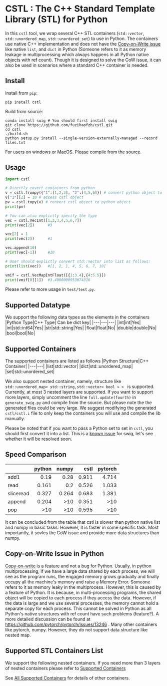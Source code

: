 # CSTL : The C++ Standard Template Library (STL) for Python

In this `cstl` tool, we wrap several C++ STL containers (`std::vector`, `std::unordered_map`, `std::unordered_set`) to use in Python. The containers use native C++ implementation and does not have the [Copy-on-Write issue](#copy-on-Write-issue-in-python) like native `list`, and `dict` in Python (Someone refers to it as memory leakage in multiprocessing which always happens in all Python native objects with ref count). Though it is designed to solve the CoW issue, it can also be used in scenarios where a standard C++ container is needed.

## Install
Install from `pip`:
```
pip install cstl
```
Build from source:
```
conda install swig # You should first install swig
git clone https://github.com/fuzihaofzh/cstl.git
cd cstl
./build.sh
python setup.py install --single-version-externally-managed --record files.txt
```

For users on windows or MacOS. Please compile from the source.

## Usage 
```python
import cstl

# Directly covert containers from python
v = cstl.frompy({"1":[1,2,3], "2":[4,5,6]}) # convert python object to cstl object
v["1"][2] = 10 # access cstl object
pv = cstl.topy(v) # convert cstl object to python object 
print(pv)

# You can also explictly specify the type
vec = cstl.VecInt([1,2,3,4,5,6,7])
print(vec[2])      #3

vec[2] = 1
print(vec[2])      #1

vec.append(10)
print(vec[-1])     #10

# User should explictly convert std::vector into list as follows:
print(list(vec))   #[1, 2, 1, 4, 5, 6, 7, 10] 

vmif = cstl.VecMapIntFloat([{1:3.4},{4:5.5}])
print(vmif[0][1])  #3.4000000953674316
```

Please refer to more usage in `test/test.py`.

## Supported Datatype

We support the following data types as the elements in the containers
|Python Type|C++ Type| Can be dict key|
|---|---|---|
|int|int|Yes|
|int|std::int64|Yes|
|str|std::string|Yes|
|float|float|No|
|double|double|No|
|bool|bool|No|

## Supported Containers
The supported containers are listed as follows
|Python Structure|C++ Container| 
|---|---|
|list|std::vector|
|dict|std::unordered_map|
|set|std::unordered_set|


We also support nested container, namely, structure like `std::unordered_map< std::string,std::vector< bool > > ` is supported. Currently, at most 3 nested layers are supported. If you want to support more layers, simply uncomment the line `full.update(fourth)` in `generate_swig.py` and compile from the source. But please note the the generated files could be very large. We suggest modifying the generated `cstl/cstl.i` file to only keep the containers you will use and compile the lib manually.

Please be noted that if you want to pass a Python set to set in `cstl`, you should first convert it into a list. This is a [known issue](https://stackoverflow.com/questions/73900661/using-swig-python-wrapper-argument-2-of-type-stdunordered-set-stdstring) for swig, let's see whether it will be resolved soon. 

## Speed Comparison

|           |   python |   numpy |   cstl |   pytorch |
|:----------|---------:|--------:|-------:|----------:|
| add1      |    0.19  |   0.28  |  0.911 |     4.714 |
| read      |    0.161 |   0.2   |  0.526 |     1.033 |
| sliceread |    0.327 |   0.264 |  0.683 |     1.381 |
| append    |    0.204 |  >10    |  0.351 |    >10    |
| pop       |   >10    |  >10    |  0.595 |    >10    |

It can be concluded from the table that cstl is slower than python native list and numpy in basic tasks. However, it is faster in some specific task. Most importantly, it sovles the CoW issue and provide more data structures than numpy.

## Copy-on-Write Issue in Python
[Copy-on-write](https://en.wikipedia.org/wiki/Copy-on-write) is a feature and not a bug for Python. Usually, in python multiprocessing, if we have a large data shared by each process, we will see as the program runs, the engaged memory grows gradually and finally occupy all the machine's memory and raise a Memory Error. Someone refers to it as memory leaky in the multiprocess. However, this is caused by a feature of Python. It is because, in multi-processing programs, the shared object will be copied to each process if they access the data. However, if the data is large and we use several processes, the memory cannot hold a separate copy for each process. This cannot be solved in Python as all Python's native structures with ref count have such problems (feature?). A more detailed discussion can be found at https://github.com/pytorch/pytorch/issues/13246 . Many other containers like pytorch, numpy. However, they do not support data structure like nested map.

## Supported STL Containers List
We support the following nested containers. If you need more than 3 layers of nested containers please refer to [Supported Containers](#supported-containers)

See [All Supported Containers](./supported_containers.md) for details of other containers.